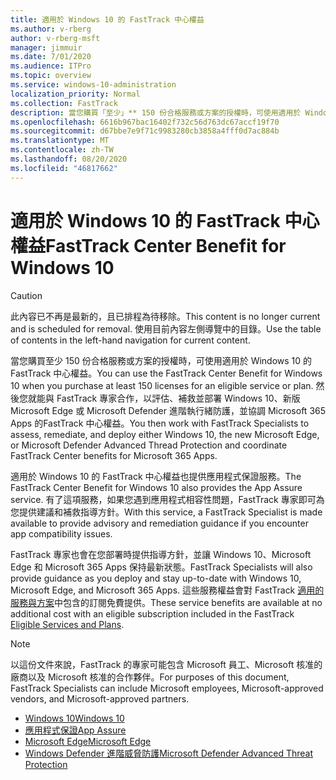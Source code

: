 ```yaml
---
title: 適用於 Windows 10 的 FastTrack 中心權益
ms.author: v-rberg
author: v-rberg-msft
manager: jimmuir
ms.date: 7/01/2020
ms.audience: ITPro
ms.topic: overview
ms.service: windows-10-administration
localization_priority: Normal
ms.collection: FastTrack
description: 當您購買「至少」** 150 份合格服務或方案的授權時，可使用適用於 Windows 10 的 FastTrack 中心權益。
ms.openlocfilehash: 6616b967bac16402f732c56d763dc67accf19f70
ms.sourcegitcommit: d67bbe7e9f71c9983280cb3858a4fff0d7ac884b
ms.translationtype: MT
ms.contentlocale: zh-TW
ms.lasthandoff: 08/20/2020
ms.locfileid: "46817662"
---
```

# <a name="fasttrack-center-benefit-for-windows-10"></a><span data-ttu-id="6de3e-103">適用於 Windows 10 的 FastTrack 中心權益</span><span class="sxs-lookup"><span data-stu-id="6de3e-103">FastTrack Center Benefit for Windows 10</span></span>

> [!CAUTION]
> <span data-ttu-id="6de3e-104">此內容已不再是最新的，且已排程為待移除。</span><span class="sxs-lookup"><span data-stu-id="6de3e-104">This content is no longer current and is scheduled for removal.</span></span> <span data-ttu-id="6de3e-105">使用目前內容左側導覽中的目錄。</span><span class="sxs-lookup"><span data-stu-id="6de3e-105">Use the table of contents in the left-hand navigation for current content.</span></span>

<span data-ttu-id="6de3e-106">當您購買至少 150 份合格服務或方案的授權時，可使用適用於 Windows 10 的 FastTrack 中心權益。</span><span class="sxs-lookup"><span data-stu-id="6de3e-106">You can use the FastTrack Center Benefit for Windows 10 when you purchase at least 150 licenses for an eligible service or plan.</span></span> <span data-ttu-id="6de3e-107">然後您就能與 FastTrack 專家合作，以評估、補救並部署 Windows 10、新版 Microsoft Edge 或 Microsoft Defender 進階執行緒防護，並協調 Microsoft 365 Apps 的FastTrack 中心權益。</span><span class="sxs-lookup"><span data-stu-id="6de3e-107">You then work with FastTrack Specialists to assess, remediate, and deploy either Windows 10, the new Microsoft Edge, or Microsoft Defender Advanced Thread Protection and coordinate FastTrack Center benefits for Microsoft 365 Apps.</span></span> 

<span data-ttu-id="6de3e-108">適用於 Windows 10 的 FastTrack 中心權益也提供應用程式保證服務。</span><span class="sxs-lookup"><span data-stu-id="6de3e-108">The FastTrack Center Benefit for Windows 10 also provides the App Assure service.</span></span> <span data-ttu-id="6de3e-109">有了這項服務，如果您遇到應用程式相容性問題，FastTrack 專家即可為您提供建議和補救指導方針。</span><span class="sxs-lookup"><span data-stu-id="6de3e-109">With this service, a FastTrack Specialist is made available to provide advisory and remediation guidance if you encounter app compatibility issues.</span></span> 

<span data-ttu-id="6de3e-110">FastTrack 專家也會在您部署時提供指導方針，並讓 Windows 10、Microsoft Edge 和 Microsoft 365 Apps 保持最新狀態。</span><span class="sxs-lookup"><span data-stu-id="6de3e-110">FastTrack Specialists will also provide guidance as you deploy and stay up-to-date with Windows 10, Microsoft Edge, and Microsoft 365 Apps.</span></span> <span data-ttu-id="6de3e-111">這些服務權益會對 FastTrack [適用的服務與方案](M365-eligible-services-and-plans.md)中包含的訂閱免費提供。</span><span class="sxs-lookup"><span data-stu-id="6de3e-111">These service benefits are available at no additional cost with an eligible subscription included in the FastTrack [Eligible Services and Plans](M365-eligible-services-and-plans.md).</span></span>
  
> [!NOTE]
> <span data-ttu-id="6de3e-112">以這份文件來說，FastTrack 的專家可能包含 Microsoft 員工、Microsoft 核准的廠商以及 Microsoft 核准的合作夥伴。</span><span class="sxs-lookup"><span data-stu-id="6de3e-112">For purposes of this document, FastTrack Specialists can include Microsoft employees, Microsoft-approved vendors, and Microsoft-approved partners.</span></span> 
    
- [<span data-ttu-id="6de3e-113">Windows 10</span><span class="sxs-lookup"><span data-stu-id="6de3e-113">Windows 10</span></span>](Win-10-windows-10.md)
- [<span data-ttu-id="6de3e-114">應用程式保證</span><span class="sxs-lookup"><span data-stu-id="6de3e-114">App Assure</span></span>](Win-10-app-assure.md)
- [<span data-ttu-id="6de3e-115">Microsoft Edge</span><span class="sxs-lookup"><span data-stu-id="6de3e-115">Microsoft Edge</span></span>](Win-10-microsoft-edge.md)
- [<span data-ttu-id="6de3e-116">Windows Defender 進階威脅防護</span><span class="sxs-lookup"><span data-stu-id="6de3e-116">Microsoft Defender Advanced Threat Protection</span></span>](Win-10-microsoft-defender-atp.md)

